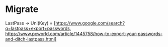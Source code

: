 # Migrate
LastPass -> Uni(Key) = [https://www.google.com/search?q=lastpass+export+passwords, https://www.pcworld.com/article/1445758/how-to-export-your-passwords-and-ditch-lastpass.html]
